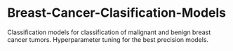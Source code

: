 # Breast-Cancer-Clasification-Models
Classification models for classification of malignant and benign breast cancer tumors. Hyperparameter tuning for the best precision models.

